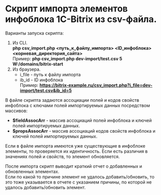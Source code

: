 # Скрипт импорта элементов инфоблока 1C-Bitrix из csv-файла.

Варианты запуска скрипта:
1. Из CLI.<br>
**php csv_import.php <путь_к_файлу_импорта> <ID_инфоблока> <корневая_директория_сайта><br>**
Пример: **php csv_import.php dev-import/test.csv 5 W:/domains/bitrix-start**
2. Из браузера.
   - i_file - путь к файлу импорта
   - ib_id - ID инфоблока<br>
Пример: **https://bitrix-example.ru/csv_import.php?i_file=dev-import/test.csv&ib_id=5**

В файле скрипта задаются ассоциации полей и кодов свойств инфоблока с ключами полей импортируемых данных посредством массивов:<br>
- **$fieldAssocArr** - массив ассоциаций полей инфоблока и ключей полей импортируемых данных.<br>
- **$propsAssocArr** - массив ассоциаций кодов свойств инфоблока и ключей полей импортируемых данных.

Если в файле импорта имеются уже существующие в инфоблоке элементы, то проверяется их идентичность. Если есть различия в значениях полей и свойств, то элемент обновляется.<br>

После импорта скрипт выводит краткий отчет о добавленных и обновленных элементах.<br>
Если по какой то причине элемент не удалось добавить/обновить, то это тоже указывается в отчете с указанием причины, по которой не удалось добавить/обновить элемент.
